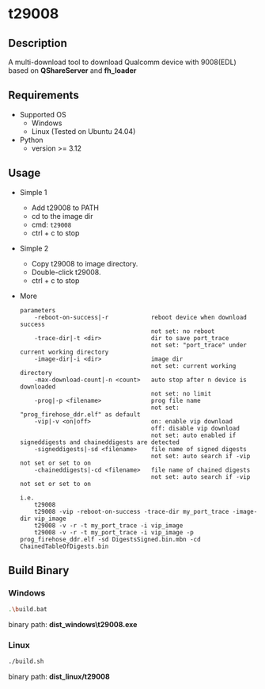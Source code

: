 # t29008

## Description
A multi-download tool to download Qualcomm device with 9008(EDL) based on **QShareServer** and **fh_loader**

## Requirements
* Supported OS
  * Windows
  * Linux (Tested on Ubuntu 24.04)
* Python
  * version >= 3.12



## Usage
* Simple 1
  * Add t29008 to PATH
  * cd to the image dir
  * cmd: ```t29008```
  * ctrl + c to stop

* Simple 2
  * Copy t29008 to image directory.
  * Double-click t29008.
  * ctrl + c to stop

* More
  ```
  parameters
      -reboot-on-success|-r            reboot device when download success
                                       not set: no reboot
      -trace-dir|-t <dir>              dir to save port_trace
                                       not set: "port_trace" under current working directory
      -image-dir|-i <dir>              image dir
                                       not set: current working directory
      -max-download-count|-n <count>   auto stop after n device is downloaded
                                       not set: no limit
      -prog|-p <filename>              prog file name
                                       not set: "prog_firehose_ddr.elf" as default
      -vip|-v <on|off>                 on: enable vip download
                                       off: disable vip download
                                       not set: auto enabled if signeddigests and chaineddigests are detected
      -signeddigests|-sd <filename>    file name of signed digests
                                       not set: auto search if -vip not set or set to on
      -chaineddigests|-cd <filename>   file name of chained digests
                                       not set: auto search if -vip not set or set to on
  
  i.e.
      t29008
      t29008 -vip -reboot-on-success -trace-dir my_port_trace -image-dir vip_image
      t29008 -v -r -t my_port_trace -i vip_image
      t29008 -v -r -t my_port_trace -i vip_image -p prog_firehose_ddr.elf -sd DigestsSigned.bin.mbn -cd ChainedTableOfDigests.bin
  ```

## Build Binary
### Windows
  ```bash
  .\build.bat
  ```
  binary path: **dist_windows\t29008.exe**
### Linux
  ```bash
  ./build.sh
  ```
  binary path: **dist_linux/t29008**
